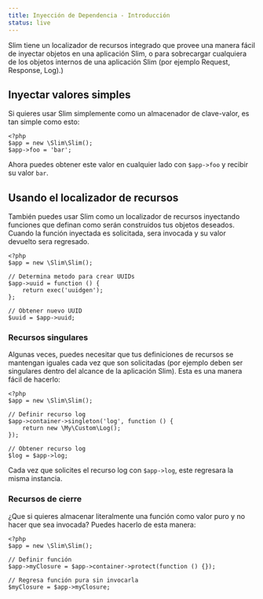 ```yaml
---
title: Inyección de Dependencia - Introducción
status: live
---
```


Slim tiene un localizador de recursos integrado que provee una manera fácil de inyectar objetos 
en una aplicación Slim, o para sobrecargar cualquiera de los objetos internos de una aplicación 
Slim (por ejemplo Request, Response, Log).)

## Inyectar valores simples

Si quieres usar Slim simplemente como un almacenador de clave-valor, es tan simple como esto:

    <?php
    $app = new \Slim\Slim();
    $app->foo = 'bar';

Ahora puedes obtener este valor en cualquier lado con `$app->foo` y recibir su valor `bar`.

## Usando el localizador de recursos

También puedes usar Slim como un localizador de recursos inyectando funciones que definan como 
serán construidos tus objetos deseados. Cuando la función inyectada es solicitada, sera invocada 
y su valor devuelto sera regresado.

    <?php
    $app = new \Slim\Slim();

    // Determina metodo para crear UUIDs
    $app->uuid = function () {
        return exec('uuidgen');
    };

    // Obtener nuevo UUID
    $uuid = $app->uuid;

### Recursos singulares

Algunas veces, puedes necesitar que tus definiciones de recursos se mantengan iguales cada vez 
que son solicitadas (por ejemplo deben ser singulares dentro del alcance de la aplicación Slim). 
Esta es una manera fácil de hacerlo:

    <?php
    $app = new \Slim\Slim();

    // Definir recurso log
    $app->container->singleton('log', function () {
        return new \My\Custom\Log();
    });

    // Obtener recurso log
    $log = $app->log;

Cada vez que solicites el recurso log con `$app->log`, este regresara la misma instancia.

### Recursos de cierre

¿Que si quieres almacenar literalmente una función como valor puro y no hacer que sea invocada? Puedes 
hacerlo de esta manera:

    <?php
    $app = new \Slim\Slim();

    // Definir función
    $app->myClosure = $app->container->protect(function () {});

    // Regresa función pura sin invocarla
    $myClosure = $app->myClosure;
